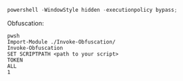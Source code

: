 ```powershell
powershell -WindowStyle hidden -executionpolicy bypass;
```

Obfuscation:
```shell
pwsh
Import-Module ./Invoke-Obfuscation/
Invoke-Obfuscation
SET SCRIPTPATH <path to your script>
TOKEN
ALL
1
```
